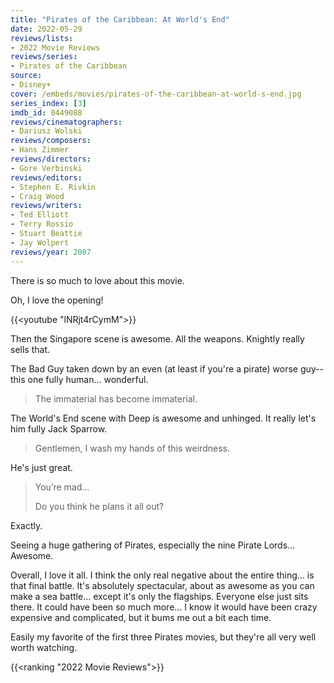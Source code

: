```yaml
---
title: "Pirates of the Caribbean: At World's End"
date: 2022-05-29
reviews/lists:
- 2022 Movie Reviews
reviews/series:
- Pirates of the Caribbean
source: 
- Disney+
cover: /embeds/movies/pirates-of-the-caribbean-at-world-s-end.jpg
series_index: [3]
imdb_id: 0449088
reviews/cinematographers:
- Dariusz Wolski
reviews/composers:
- Hans Zimmer
reviews/directors:
- Gore Verbinski
reviews/editors:
- Stephen E. Rivkin
- Craig Wood
reviews/writers:
- Ted Elliott
- Terry Rossio
- Stuart Beattie
- Jay Wolpert
reviews/year: 2007
---
```

There is so much to love about this movie. 

Oh, I love the opening! 

{{<youtube "lNRjt4rCymM">}}

<!--more-->

Then the Singapore scene is awesome. All the weapons. Knightly really sells that. 

The Bad Guy taken down by an even (at least if you're a pirate) worse guy--this one fully human... wonderful. 

> The immaterial has become immaterial. 

The World's End scene with Deep is awesome and unhinged. It really let's him fully Jack Sparrow. 

> Gentlemen, I wash my hands of this weirdness.

He's just great.

> You’re mad...
>  
> Do you think he plans it all out?

Exactly.

Seeing a huge gathering of Pirates, especially the nine Pirate Lords... Awesome. 

Overall, I love it all. I think the only real negative about the entire thing... is that final battle. It's absolutely spectacular, about as awesome as you can make a sea battle... except it's only the flagships. Everyone else just sits there. It could have been so much more... I know it would have been crazy expensive and complicated, but it bums me out a bit each time. 

Easily my favorite of the first three Pirates movies, but they're all very well worth watching. 

{{<ranking "2022 Movie Reviews">}}